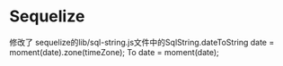 # Sequelize
修改了 sequelize的lib/sql-string.js文件中的SqlString.dateToString
date = moment(date).zone(timeZone);
To
date = moment(date);
